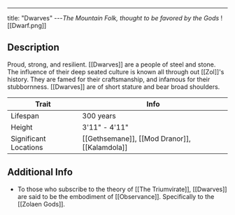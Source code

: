 ---
title: "Dwarves"
---*The Mountain Folk, thought to be favored by the Gods*
![[Dwarf.png]]

## Description
Proud, strong, and resilient. [[Dwarves]] are a people of steel and stone. The influence of their deep seated culture is known all through out [[Zol]]'s history. They are famed for their craftsmanship, and infamous for their stubbornness. [[Dwarves]] are of short stature and bear broad shoulders.

| Trait | Info |
| --- | --- |
| Lifespan | 300 years |
| Height | 3'11" - 4'11" |
| Significant Locations | [[Gethsemane]], [[Mod Dranor]], [[Kalamdola]] |

## Additional Info
- To those who subscribe to the theory of [[The Triumvirate]], [[Dwarves]] are said to be the embodiment of [[Observance]]. Specifically to the [[Zolaen Gods]]. 